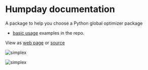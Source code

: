 # Humpday documentation

A package to help you choose a Python global optimizer package



- [basic usage](https://github.com/microprediction/humpday/tree/main/examples/basic_usage) examples in the repo.




View as [web page](https://microprediction.github.io/humpday/) or [source](https://github.com/microprediction/humpday/blob/main/docs/TEMPLATE.md)


![simplex](/humpday/assets/images/simplex_map.png)



 
  


![simplex](https://i.imgur.com/elu5muO.png)
